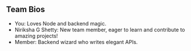 ## Team Bios

- You: Loves Node and backend magic.
- Niriksha G Shetty: New team member, eager to learn and contribute to amazing projects!
- Member: Backend wizard who writes elegant APIs.
